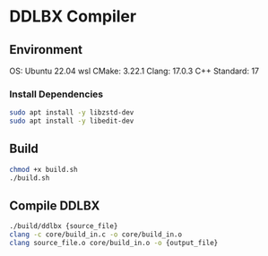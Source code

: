# DDLBX Compiler

## Environment

OS: Ubuntu 22.04 wsl
CMake: 3.22.1
Clang: 17.0.3
C++ Standard: 17

### Install Dependencies

```bash
sudo apt install -y libzstd-dev
sudo apt install -y libedit-dev
```

## Build

```bash
chmod +x build.sh
./build.sh
```

## Compile DDLBX

```bash
./build/ddlbx {source_file}
clang -c core/build_in.c -o core/build_in.o
clang source_file.o core/build_in.o -o {output_file}
```
